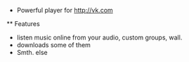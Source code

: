 * Powerful player for http://vk.com

** Features

* listen music online from your audio, custom groups, wall.
* downloads some of them
* Smth. else
